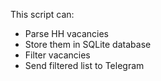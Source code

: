 This script can:
<ul>
  <li>Parse HH vacancies
  <li>Store them in SQLite database
  <li>Filter vacancies
  <li>Send filtered list to Telegram
</ul>
